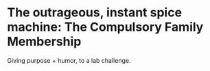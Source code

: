 # The outrageous, instant spice machine: The Compulsory Family Membership
Giving purpose + humor, to a lab challenge. 
